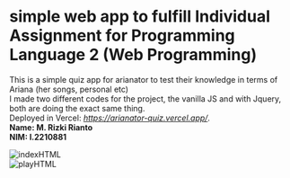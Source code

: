 # simple web app to fulfill Individual Assignment for Programming Language 2 (Web Programming)

This is a simple quiz app for arianator to test their knowledge in terms of Ariana (her songs, personal etc)<br>
I made two different codes for the project, the vanilla JS and with Jquery, both are doing the exact same thing.
<br> Deployed in Vercel: <i>https://arianator-quiz.vercel.app/</i>.
<br>
<b>Name: M. Rizki Rianto</b><br>
<b>NIM: I.2210881</b>

![indexHTML](https://github.com/rizki-rianto666/arianator-quizz-JQuery/assets/115854620/f8311d25-715b-4012-aba6-e42856efdf84)
<br>
![playHTML](https://github.com/rizki-rianto666/arianator-quizz-JQuery/assets/115854620/e8304694-3bb5-4d57-9836-0573d627363a)
